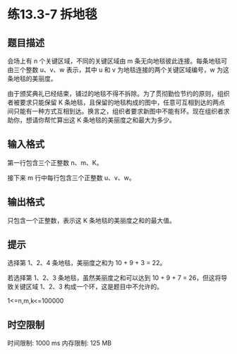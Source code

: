 # 练13.3-7 拆地毯

## 题目描述

会场上有 n 个关键区域，不同的关键区域由 m 条无向地毯彼此连接。每条地毯可由三个整数 u、v、w 表示，其中 u 和 v 为地毯连接的两个关键区域编号，w 为这条地毯的美丽度。

由于颁奖典礼已经结束，铺过的地毯不得不拆除。为了贯彻勤俭节约的原则，组织者被要求只能保留 K 条地毯，且保留的地毯构成的图中，任意可互相到达的两点间只能有一种方式互相到达。换言之，组织者要求新图中不能有环。现在组织者求助你，想请你帮忙算出这 K 条地毯的美丽度之和最大为多少。


## 输入格式

第一行包含三个正整数 n、m、K。

接下来 m 行中每行包含三个正整数 u、v、w。


## 输出格式

只包含一个正整数，表示这 K 条地毯的美丽度之和的最大值。


## 提示

选择第 1、2、4 条地毯，美丽度之和为 10 + 9 + 3 = 22。

若选择第 1、2、3 条地毯，虽然美丽度之和可以达到 10 + 9 + 7 = 26，但这将导致关键区域 1、2、3 构成一个环，这是题目中不允许的。


1<=n,m,k<=100000


## 时空限制

时间限制: 1000 ms
内存限制: 125 MB
